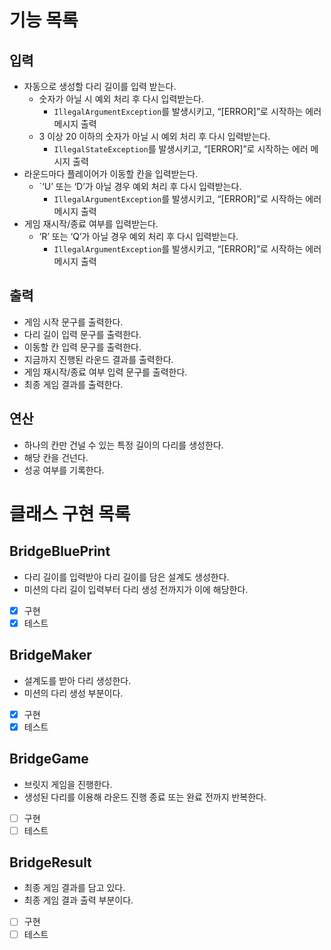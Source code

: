 # 기능 목록

## 입력

- 자동으로 생성할 다리 길이를 입력 받는다.
    - 숫자가 아닐 시 예외 처리 후 다시 입력받는다.
        - `IllegalArgumentException`를 발생시키고, “[ERROR]”로 시작하는 에러 메시지 출력
    - 3 이상 20 이하의 숫자가 아닐 시 예외 처리 후 다시 입력받는다.
        - `IllegalStateException`를 발생시키고, “[ERROR]”로 시작하는 에러 메시지 출력
- 라운드마다 플레이어가 이동할 칸을 입력받는다.
    - `‘U’ 또는 ‘D’가 아닐 경우 예외 처리 후 다시 입력받는다.
        - `IllegalArgumentException`를 발생시키고, “[ERROR]”로 시작하는 에러 메시지 출력
- 게임 재시작/종료 여부를 입력받는다.
    - ‘R’ 또는 ‘Q’가 아닐 경우 예외 처리 후 다시 입력받는다.
        - `IllegalArgumentException`를 발생시키고, “[ERROR]”로 시작하는 에러 메시지 출력

## 출력

- 게임 시작 문구를 출력한다.
- 다리 길이 입력 문구를 출력한다.
- 이동할 칸 입력 문구를 출력한다.
- 지금까지 진행된 라운드 결과를 출력한다.
- 게임 재시작/종료 여부 입력 문구를 출력한다.
- 최종 게임 결과를 출력한다.

## 연산

- 하나의 칸만 건널 수 있는 특정 길이의 다리를 생성한다.
- 해당 칸을 건넌다.
- 성공 여부를 기록한다.

# 클래스 구현 목록

## BridgeBluePrint

- 다리 길이를 입력받아 다리 길이를 담은 설계도 생성한다.
- 미션의 다리 길이 입력부터 다리 생성 전까지가 이에 해당한다.
- [x] 구현
- [x] 테스트

## BridgeMaker

- 설계도를 받아 다리 생성한다.
- 미션의 다리 생성 부분이다.
- [x] 구현
- [x] 테스트

## BridgeGame

- 브릿지 게임을 진행한다.
- 생성된 다리를 이용해 라운드 진행 종료 또는 완료 전까지 반복한다.
- [ ] 구현
- [ ] 테스트

## BridgeResult

- 최종 게임 결과를 담고 있다.
- 최종 게임 결과 출력 부분이다.
- [ ] 구현
- [ ] 테스트
